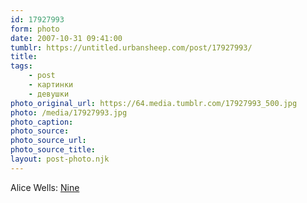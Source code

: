 ```yaml
---
id: 17927993
form: photo
date: 2007-10-31 09:41:00
tumblr: https://untitled.urbansheep.com/post/17927993/
title:
tags:
    - post
    - картинки
    - девушки
photo_original_url: https://64.media.tumblr.com/17927993_500.jpg
photo: /media/17927993.jpg
photo_caption: 
photo_source:
photo_source_url:
photo_source_title:
layout: post-photo.njk
---
```


<p>Alice Wells: <a href="http://www.alicewells.com/9.html">Nine</a></p>
